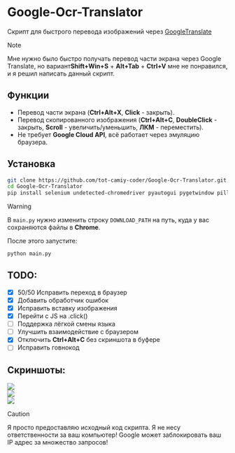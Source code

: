 # Google-Ocr-Translator

Скрипт для быстрого перевода изображений через [GoogleTranslate](https://translate.google.com/)
> [!NOTE]
> Мне нужно было быстро получать перевод части экрана через Google Translate, но вариант**Shift+Win+S** + **Alt+Tab** + **Ctrl+V** мне не понравился, 
> и я решил написать данный скрипт.

## Функции

-   Перевод части экрана (**Ctrl+Alt+X**, **Click** - закрыть).
-   Перевод скопированного изображения (**Ctrl+Alt+C**, **DoubleClick** - закрыть, **Scroll** - увеличить/уменьшить, **ЛКМ** - переместить).
-   Не требует **Google Cloud API**, всё работает через эмуляцию браузера.

## Установка

``` bash
git clone https://github.com/tot-camiy-coder/Google-Ocr-Translator.git
cd Google-Ocr-Translator
pip install selenium undetected-chromedriver pyautogui pygetwindow pillow keyboard pywin32
```

> [!WARNING] 
> В `main.py` нужно изменить строку `DOWNLOAD_PATH` на
> путь, куда у вас сохраняются файлы в **Chrome**.

После этого запустите:

``` bash
python main.py
```

## TODO:
-   [x] 50/50 Исправить переход в браузер
-   [x] Добавить обработчик ошибок
-   [x] Исправить вставку изображения
-   [x] Перейти с JS на .click()
-   [ ] Поддержка лёгкой смены языка
-   [ ] Улучшить взаимодействие с браузером
-   [x] Отключить **Ctrl+Alt+C** без скриншота в буфере
-   [ ] Исправить говнокод

## Скриншоты:

![](https://github.com/user-attachments/assets/4ca0456b-b858-4847-91b9-f7cc5864d549)\
![](https://images2.imgbox.com/c5/7d/ihFcOpJK_o.png)\
![](https://images2.imgbox.com/e0/9c/hcI2Jgis_o.png)

> [!CAUTION] 
> Я просто предоставляю исходный код скрипта. Я не несу ответственности за ваш компьютер!
> Google может заблокировать ваш IP адрес за множество запросов!
